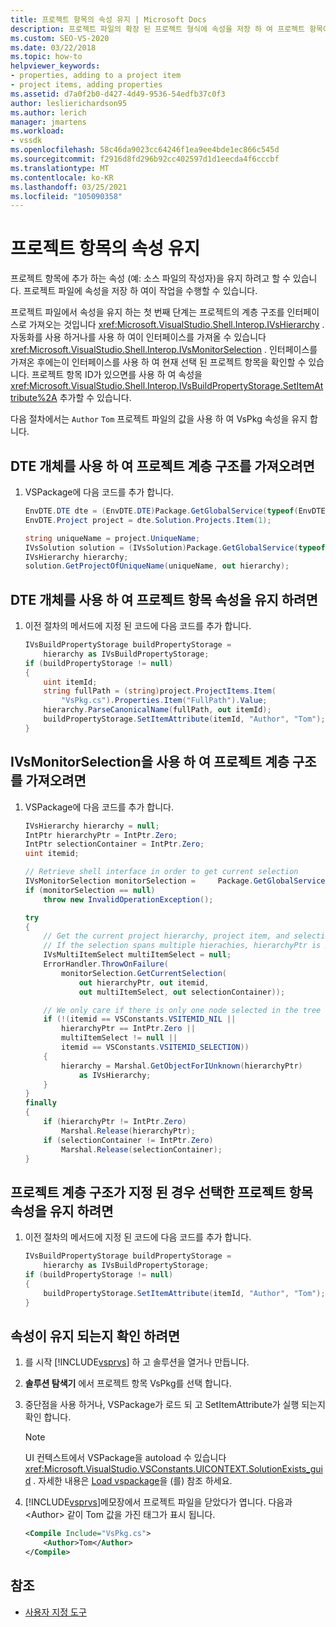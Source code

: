 ```yaml
---
title: 프로젝트 항목의 속성 유지 | Microsoft Docs
description: 프로젝트 파일의 확장 된 프로젝트 형식에 속성을 저장 하 여 프로젝트 항목에 추가 하는 속성을 유지 하는 방법에 대해 알아봅니다.
ms.custom: SEO-VS-2020
ms.date: 03/22/2018
ms.topic: how-to
helpviewer_keywords:
- properties, adding to a project item
- project items, adding properties
ms.assetid: d7a0f2b0-d427-4d49-9536-54edfb37c0f3
author: leslierichardson95
ms.author: lerich
manager: jmartens
ms.workload:
- vssdk
ms.openlocfilehash: 58c46da9023cc64246f1ea9ee4bde1ec866c545d
ms.sourcegitcommit: f2916d8fd296b92cc402597d1d1eecda4f6cccbf
ms.translationtype: MT
ms.contentlocale: ko-KR
ms.lasthandoff: 03/25/2021
ms.locfileid: "105090358"
---
```

# <a name="persist-the-property-of-a-project-item"></a>프로젝트 항목의 속성 유지
프로젝트 항목에 추가 하는 속성 (예: 소스 파일의 작성자)을 유지 하려고 할 수 있습니다. 프로젝트 파일에 속성을 저장 하 여이 작업을 수행할 수 있습니다.

 프로젝트 파일에서 속성을 유지 하는 첫 번째 단계는 프로젝트의 계층 구조를 인터페이스로 가져오는 것입니다 <xref:Microsoft.VisualStudio.Shell.Interop.IVsHierarchy> . 자동화를 사용 하거나를 사용 하 여이 인터페이스를 가져올 수 있습니다 <xref:Microsoft.VisualStudio.Shell.Interop.IVsMonitorSelection> . 인터페이스를 가져온 후에는이 인터페이스를 사용 하 여 현재 선택 된 프로젝트 항목을 확인할 수 있습니다. 프로젝트 항목 ID가 있으면를 사용 하 여 속성을 <xref:Microsoft.VisualStudio.Shell.Interop.IVsBuildPropertyStorage.SetItemAttribute%2A> 추가할 수 있습니다.

 다음 절차에서는  `Author` `Tom` 프로젝트 파일의 값을 사용 하 여 VsPkg 속성을 유지 합니다.

## <a name="to-obtain-the-project-hierarchy-with-the-dte-object"></a>DTE 개체를 사용 하 여 프로젝트 계층 구조를 가져오려면

1. VSPackage에 다음 코드를 추가 합니다.

    ```csharp
    EnvDTE.DTE dte = (EnvDTE.DTE)Package.GetGlobalService(typeof(EnvDTE.DTE));
    EnvDTE.Project project = dte.Solution.Projects.Item(1);

    string uniqueName = project.UniqueName;
    IVsSolution solution = (IVsSolution)Package.GetGlobalService(typeof(SVsSolution));
    IVsHierarchy hierarchy;
    solution.GetProjectOfUniqueName(uniqueName, out hierarchy);
    ```

## <a name="to-persist-the-project-item-property-with-the-dte-object"></a>DTE 개체를 사용 하 여 프로젝트 항목 속성을 유지 하려면

1. 이전 절차의 메서드에 지정 된 코드에 다음 코드를 추가 합니다.

    ```csharp
    IVsBuildPropertyStorage buildPropertyStorage =
        hierarchy as IVsBuildPropertyStorage;
    if (buildPropertyStorage != null)
    {
        uint itemId;
        string fullPath = (string)project.ProjectItems.Item(
            "VsPkg.cs").Properties.Item("FullPath").Value;
        hierarchy.ParseCanonicalName(fullPath, out itemId);
        buildPropertyStorage.SetItemAttribute(itemId, "Author", "Tom");
    }
    ```

## <a name="to-obtain-the-project-hierarchy-using-ivsmonitorselection"></a>IVsMonitorSelection을 사용 하 여 프로젝트 계층 구조를 가져오려면

1. VSPackage에 다음 코드를 추가 합니다.

    ```csharp
    IVsHierarchy hierarchy = null;
    IntPtr hierarchyPtr = IntPtr.Zero;
    IntPtr selectionContainer = IntPtr.Zero;
    uint itemid;

    // Retrieve shell interface in order to get current selection
    IVsMonitorSelection monitorSelection =     Package.GetGlobalService(typeof(SVsShellMonitorSelection)) as     IVsMonitorSelection;
    if (monitorSelection == null)
        throw new InvalidOperationException();

    try
    {
        // Get the current project hierarchy, project item, and selection container for the current selection
        // If the selection spans multiple hierachies, hierarchyPtr is Zero
        IVsMultiItemSelect multiItemSelect = null;
        ErrorHandler.ThrowOnFailure(
            monitorSelection.GetCurrentSelection(
                out hierarchyPtr, out itemid,
                out multiItemSelect, out selectionContainer));

        // We only care if there is only one node selected in the tree
        if (!(itemid == VSConstants.VSITEMID_NIL ||
            hierarchyPtr == IntPtr.Zero ||
            multiItemSelect != null ||
            itemid == VSConstants.VSITEMID_SELECTION))
        {
            hierarchy = Marshal.GetObjectForIUnknown(hierarchyPtr)
                as IVsHierarchy;
        }
    }
    finally
    {
        if (hierarchyPtr != IntPtr.Zero)
            Marshal.Release(hierarchyPtr);
        if (selectionContainer != IntPtr.Zero)
            Marshal.Release(selectionContainer);
    }
    ```

## <a name="to-persist-the-selected-project-item-property-given-the-project-hierarchy"></a>프로젝트 계층 구조가 지정 된 경우 선택한 프로젝트 항목 속성을 유지 하려면

1. 이전 절차의 메서드에 지정 된 코드에 다음 코드를 추가 합니다.

    ```csharp
    IVsBuildPropertyStorage buildPropertyStorage =
        hierarchy as IVsBuildPropertyStorage;
    if (buildPropertyStorage != null)
    {
        buildPropertyStorage.SetItemAttribute(itemId, "Author", "Tom");
    }
    ```

## <a name="to-verify-that-the-property-is-persisted"></a>속성이 유지 되는지 확인 하려면

1. 를 시작 [!INCLUDE[vsprvs](../code-quality/includes/vsprvs_md.md)] 하 고 솔루션을 열거나 만듭니다.

2. **솔루션 탐색기** 에서 프로젝트 항목 VsPkg를 선택 합니다.

3. 중단점을 사용 하거나, VSPackage가 로드 되 고 SetItemAttribute가 실행 되는지 확인 합니다.

   > [!NOTE]
   > UI 컨텍스트에서 VSPackage을 autoload 수 있습니다 <xref:Microsoft.VisualStudio.VSConstants.UICONTEXT.SolutionExists_guid> . 자세한 내용은 [Load vspackage](../extensibility/loading-vspackages.md)을 (를) 참조 하세요.

4. [!INCLUDE[vsprvs](../code-quality/includes/vsprvs_md.md)]메모장에서 프로젝트 파일을 닫았다가 엽니다. 다음과 \<Author> 같이 Tom 값을 가진 태그가 표시 됩니다.

   ```xml
   <Compile Include="VsPkg.cs">
       <Author>Tom</Author>
   </Compile>
   ```

## <a name="see-also"></a>참조

- [사용자 지정 도구](../extensibility/internals/custom-tools.md)
